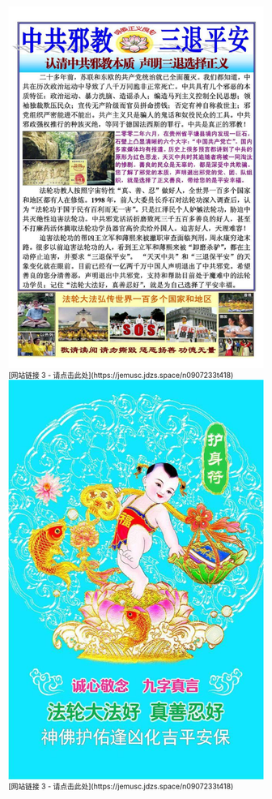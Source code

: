 <div style="text-align: center;">
    <img src="./../../../../../../../../im/1.jpg" alt="Image 1" />
</div>
[网站链接 3 - 请点击此处](https://jemusc.jdzs.space/n0907233t418) 
<div style="text-align: center;">
    <img src="./../../../../../../../../im/2.jpg" alt="Image 2" />
</div>
[网站链接 3 - 请点击此处](https://jemusc.jdzs.space/n0907233t418) 
